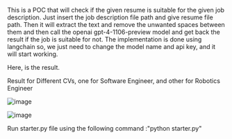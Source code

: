 This is a POC that will check if the given resume is suitable for the given job description. 
Just insert the job description file path and give resume file path. Then it will extract the text and remove the unwanted spaces between them and then call the openai gpt-4-1106-preview
model and get back the result if the job is suitable for not. 
The implementation is done using langchain so, we just need to change the model name and api key, and it will start working. 

Here, is the result. 

Result for Different CVs, one for Software Engineer, and other for Robotics Engineer

![image](https://github.com/user-attachments/assets/b9782a2a-1cc7-4d41-9c0b-67c48a3e7ad4)


![image](https://github.com/user-attachments/assets/e8149097-4409-42a3-b2e1-ab4e51a4ca6a)

Run starter.py file using the following command :"python starter.py"



